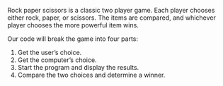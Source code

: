 Rock paper scissors is a classic two player game. Each player chooses either rock, paper, or scissors. The items are compared, and whichever player chooses the more powerful item wins.

Our code will break the game into four parts:

1. Get the user’s choice.
2. Get the computer’s choice.
3. Start the program and display the results.
4. Compare the two choices and determine a winner.